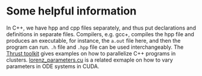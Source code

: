 # Some helpful information

In C++, we have hpp and cpp files separately, and thus put declarations and definitions in separate files. Compilers, e.g. gcc+, compiles the hpp file and produces an executable, for instance, the `a.out` file here, and then the program can run. `.h` file and `.hpp` file can be used interchangeably. The [Thrust toolkit](https://thrust.github.io/) gives examples on how to parallelize C++ programs in clusters. [lorenz_parameters.cu](./lorenz_parameters.cu) is a related  exmaple on how to vary parameters in ODE systems in CUDA.  
